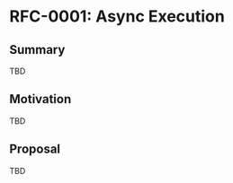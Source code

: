 <!-- === OmniNode:Metadata ===
author: OmniNode Team
copyright: OmniNode Team
created_at: '2025-05-28T12:40:27.107695'
description: Stamped by ONEX
entrypoint: python://rfc-0001-async-execution.md
hash: 67426427721118fad2145a7af864b2c67986fbf848a248eb928aec0f0ce0c1d0
last_modified_at: '2025-05-29T11:50:15.314501+00:00'
lifecycle: active
meta_type: tool
metadata_version: 0.1.0
name: rfc-0001-async-execution.md
namespace: omnibase.rfc_0001_async_execution
owner: OmniNode Team
protocol_version: 0.1.0
runtime_language_hint: python>=3.11
schema_version: 0.1.0
state_contract: state_contract://default
tools: null
uuid: 97525c42-af72-45af-b4a0-612479318631
version: 1.0.0

<!-- === /OmniNode:Metadata === -->


# RFC-0001: Async Execution

## Summary
TBD

## Motivation
TBD

## Proposal
TBD
